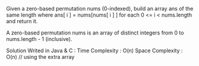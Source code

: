 Given a zero-based permutation nums (0-indexed), build an array ans of the same length where ans[ i ] = nums[nums[ i ] ] for each 0 <= i < nums.length and return it.

A zero-based permutation nums is an array of distinct integers from 0 to nums.length - 1 (inclusive).

Solution Writed in Java & C :
Time Complexity : O(n)
Space Complexity : O(n) // using the extra array 